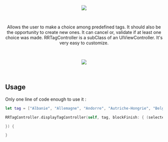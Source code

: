 <br>
<p align="center">
  <img src ="https://raw.githubusercontent.com/remirobert/RRTagController/master/source/banner.png"/>
</p>
</br>

<p align="center"> Allows the user to make a choice among predefined tags. It should also be the opportunity to create new ones. It can cancel or, validate if at least one choice was made.
RRTagController is a subClass of an UIViewController. It's very easy to customize.</p>

<br>
<p align="center">
  <img src ="https://raw.githubusercontent.com/remirobert/RRTagController/master/source/anim.gif"/>
</p>
</br>

## Usage
Only one line of code enough to use it : 

```swift
let tag = ["Albanie", "Allemagne", "Andorre", "Autriche-Hongrie", "Belgique", "Bulgarie", "Danemark", "Espagne", "France", "Grèce", "Italie", "Liechtenstein", "Luxembourg", "Monaco", "Monténégro", "Norvège", "Pays-Bas", "Portugal", "Roumanie", "Royaume-Uni", "Russie", "Saint-Marin", "Serbie", "Suède", "Suisse"]

RRTagController.displayTagController(self, tag, blockFinish: { (selectedTags, unSelectedTags) in

}) {

}
```
